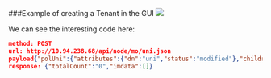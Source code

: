 ###Example of creating a Tenant in the GUI
![](https://github.com/chapeter/ACI_Programmability_Intro/tree/master/images/aci-api-inspector-3.png)

We can see the interesting code here:

```json
method: POST
url: http://10.94.238.68/api/node/mo/uni.json
payload{"polUni":{"attributes":{"dn":"uni","status":"modified"},"children":[{"fvTenant":{"attributes":{"dn":"uni/tn-imapex101","status":"deleted"},"children":[]}}]}}
response: {"totalCount":"0","imdata":[]}
```

